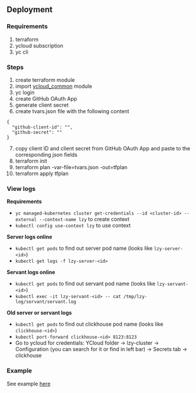 ## Deployment

### Requirements

1) terraform
2) ycloud subscription
3) yc cli

### Steps

1) create terraform module
2) import [ycloud_common](../deployment/tf/modules/ycloud_common) module
3) yc login
4) create GitHub OAuth App
5) generate client secret
6) create tvars.json file with the following content

```
{
  "github-client-id": "",
  "github-secret": ""
}
```

7) copy client ID and client secret from GitHub OAuth App and paste to the corresponding json fields
8) terraform init
9) terraform plan -var-file=tvars.json -out=tfplan
10) terraform apply tfplan

### View logs

**Requirements**
* `yc managed-kubernetes cluster get-credentials --id <cluster-id> --external --context-name lzy` to create context
* `kubectl config use-context lzy` to use context

**Server logs online**
* `kubectl get pods` to find out server pod name (looks like `lzy-server-<id>`)
* `kubectl get logs -f lzy-server-<id>`

**Servant logs online**
* `kubectl get pods` to find out servant pod name (looks like `lzy-servant-<id>`)
* `kubectl exec -it lzy-servant-<id> -- cat /tmp/lzy-log/servant/servant.log`

**Old server or servant logs**
* `kubectl get pods` to find out clickhouse pod name (looks like `clickhouse-<id>`)
* `kubectl port-forward clickhouse-<id> 8123:8123`
* Go to ycloud for credentials: YCloud folder -> lzy-cluster -> Configuration (you can search for it or find in left bar) -> Secrets tab -> clickhouse

### Example
See example [here](../deployment/tf/modules/ycloud_example)
